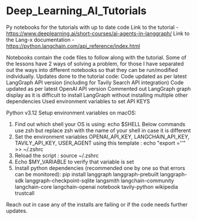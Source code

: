 # Deep_Learning_AI_Tutorials
Py notebooks for the tutorials with up to date code 
Link to the tutorial - https://www.deeplearning.ai/short-courses/ai-agents-in-langgraph/
Link to the Lang-x documentation - https://python.langchain.com/api_reference/index.html

Notebooks contain the code files to follow along with the tutorial.
Some of the lessons have 2 ways of solving a problem, for those I have separated out the ways into different notebooks so that they can be run/modified individually.
Updates done to the tutorial code:
  Code updated as per latest LangGraph API version (including for Tavily Search API integration)
  Code updated as per latest OpenAI API version
  Commented out LangGraph graph display as it is difficult to install LangGraph without installing multiple other dependencies
  Used environment variables to set API KEYS

Python v3.12
Setup environment variables on macOS:
1. Find out which shell your OS is using: echo $SHELL
   Below commands use zsh but replace zsh with the name of your shell in case it is different
2. Set the environment variables OPENAI_API_KEY, LANGCHAIN_API_KEY, TAVILY_API_KEY, USER_AGENT using this template : echo "export <keyname>='<keyvalue>'" >> ~/.zshrc
3. Reload the script : source ~/.zshrc
4. Echo $MY_VARIABLE to verify that variable is set
5. Install python dependencies (recommended one by one so that errors can be monitored): pip install <lib name>
langgraph
langgraph-prebuilt
langgraph-sdk
langgraph-checkpoint-sqlite
langsmith
langchain-community
langchain-core
langchain-openai
notebook
tavily-python
wikipedia
trustcall

Reach out in case any of the installs are failing or if the code needs further updates.





  
